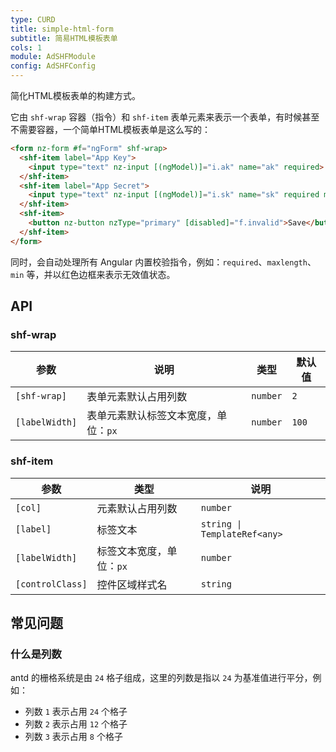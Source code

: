 ```yaml
---
type: CURD
title: simple-html-form
subtitle: 简易HTML模板表单
cols: 1
module: AdSHFModule
config: AdSHFConfig
---
```


简化HTML模板表单的构建方式。

它由 `shf-wrap` 容器（指令）和 `shf-item` 表单元素来表示一个表单，有时候甚至不需要容器，一个简单HTML模板表单是这么写的：

```html
<form nz-form #f="ngForm" shf-wrap>
  <shf-item label="App Key">
    <input type="text" nz-input [(ngModel)]="i.ak" name="ak" required>
  </shf-item>
  <shf-item label="App Secret">
    <input type="text" nz-input [(ngModel)]="i.sk" name="sk" required maxlength="32">
  </shf-item>
  <shf-item>
    <button nz-button nzType="primary" [disabled]="f.invalid">Save</button>
  </shf-item>
</form>
```

同时，会自动处理所有 Angular 内置校验指令，例如：`required`、`maxlength`、`min` 等，并以红色边框来表示无效值状态。

## API

### shf-wrap

参数 | 说明 | 类型 | 默认值
----|------|-----|------
`[shf-wrap]` | 表单元素默认占用列数 | `number` | `2`
`[labelWidth]` | 表单元素默认标签文本宽度，单位：`px` | `number` | `100`

### shf-item

参数 | 类型 | 说明
----|------|-----
`[col]` | 元素默认占用列数 | `number` | -
`[label]` | 标签文本 | `string \| TemplateRef<any>` | -
`[labelWidth]` | 标签文本宽度，单位：`px` | `number` | -
`[controlClass]` | 控件区域样式名 | `string` | -

## 常见问题

### 什么是列数

antd 的栅格系统是由 `24` 格子组成，这里的列数是指以 `24` 为基准值进行平分，例如：

- 列数 `1` 表示占用 `24` 个格子
- 列数 `2` 表示占用 `12` 个格子
- 列数 `3` 表示占用 `8` 个格子
